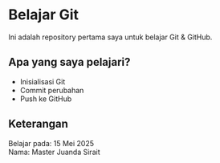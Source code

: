 # Belajar Git

Ini adalah repository pertama saya untuk belajar Git & GitHub.

## Apa yang saya pelajari?
- Inisialisasi Git
- Commit perubahan
- Push ke GitHub

## Keterangan
Belajar pada: 15 Mei 2025  
Nama: Master Juanda Sirait
